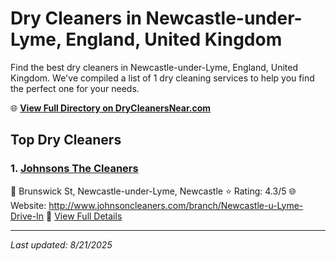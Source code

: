 # Dry Cleaners in Newcastle-under-Lyme, England, United Kingdom

Find the best dry cleaners in Newcastle-under-Lyme, England, United Kingdom. We've compiled a list of 1 dry cleaning services to help you find the perfect one for your needs.

🌐 **[View Full Directory on DryCleanersNear.com](https://drycleanersnear.com/city/United%20Kingdom/England/Newcastle-under-Lyme)**

## Top Dry Cleaners

### 1. [Johnsons The Cleaners](https://drycleanersnear.com/dryCleaner/68994ed73a581657721ff512/johnsons-the-cleaners)
📍 Brunswick St, Newcastle-under-Lyme, Newcastle
⭐ Rating: 4.3/5
🌐 Website: http://www.johnsoncleaners.com/branch/Newcastle-u-Lyme-Drive-In
🔗 [View Full Details](https://drycleanersnear.com/dryCleaner/68994ed73a581657721ff512/johnsons-the-cleaners)


---

*Last updated: 8/21/2025*

